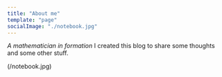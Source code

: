 ```yaml
---
title: "About me"
template: "page"
socialImage: "./notebook.jpg"
---
```


_A mathematician in formation_
I created this blog to share some thoughts and some other stuff.

(/notebook.jpg)

